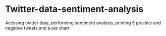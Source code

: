 # Twitter-data-sentiment-analysis
Acessing twitter data, performing sentiment analysis, printing 5 positive and negative tweets and a pie chart
